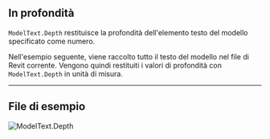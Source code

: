 ## In profondità
`ModelText.Depth` restituisce la profondità dell'elemento testo del modello specificato come numero.

Nell'esempio seguente, viene raccolto tutto il testo del modello nel file di Revit corrente. Vengono quindi restituiti i valori di profondità con `ModelText.Depth` in unità di misura.
___
## File di esempio

![ModelText.Depth](./Revit.Elements.ModelText.Depth_img.jpg)
